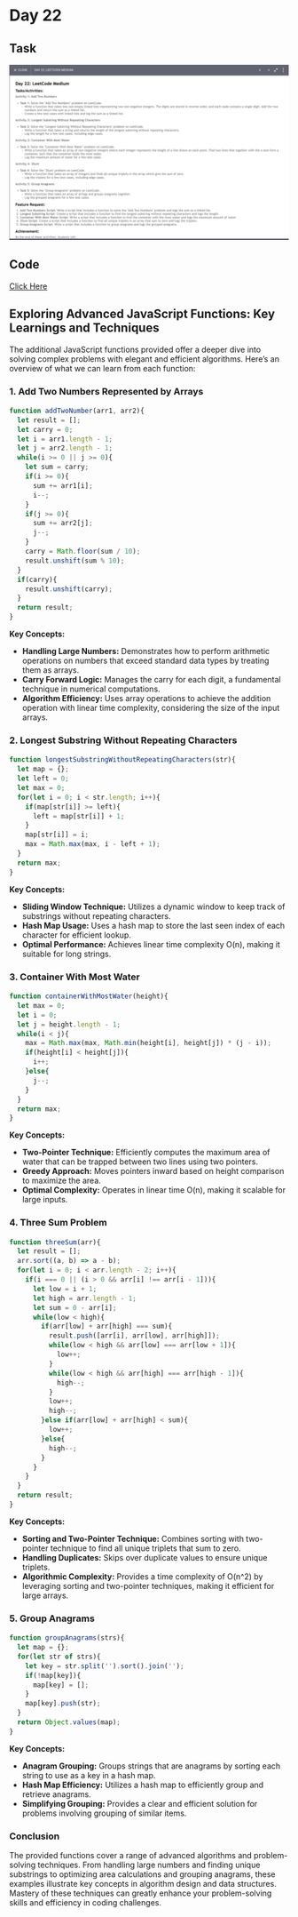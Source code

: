 # Day 22

## Task
<img src="./day-22.png"/>

## Code 
[Click Here](./index.js)


## Exploring Advanced JavaScript Functions: Key Learnings and Techniques

The additional JavaScript functions provided offer a deeper dive into solving complex problems with elegant and efficient algorithms. Here’s an overview of what we can learn from each function:

### 1. **Add Two Numbers Represented by Arrays**

```javascript
function addTwoNumber(arr1, arr2){
  let result = [];
  let carry = 0;
  let i = arr1.length - 1;
  let j = arr2.length - 1;
  while(i >= 0 || j >= 0){
    let sum = carry;
    if(i >= 0){
      sum += arr1[i];
      i--;
    }
    if(j >= 0){
      sum += arr2[j];
      j--;
    }
    carry = Math.floor(sum / 10);
    result.unshift(sum % 10);
  }
  if(carry){
    result.unshift(carry);
  }
  return result;
}
```

**Key Concepts:**
- **Handling Large Numbers:** Demonstrates how to perform arithmetic operations on numbers that exceed standard data types by treating them as arrays.
- **Carry Forward Logic:** Manages the carry for each digit, a fundamental technique in numerical computations.
- **Algorithm Efficiency:** Uses array operations to achieve the addition operation with linear time complexity, considering the size of the input arrays.

### 2. **Longest Substring Without Repeating Characters**

```javascript
function longestSubstringWithoutRepeatingCharacters(str){
  let map = {};
  let left = 0;
  let max = 0;
  for(let i = 0; i < str.length; i++){
    if(map[str[i]] >= left){
      left = map[str[i]] + 1;
    }
    map[str[i]] = i;
    max = Math.max(max, i - left + 1);
  }
  return max;
}
```

**Key Concepts:**
- **Sliding Window Technique:** Utilizes a dynamic window to keep track of substrings without repeating characters.
- **Hash Map Usage:** Uses a hash map to store the last seen index of each character for efficient lookup.
- **Optimal Performance:** Achieves linear time complexity O(n), making it suitable for long strings.

### 3. **Container With Most Water**

```javascript
function containerWithMostWater(height){
  let max = 0;
  let i = 0;
  let j = height.length - 1;
  while(i < j){
    max = Math.max(max, Math.min(height[i], height[j]) * (j - i));
    if(height[i] < height[j]){
      i++;
    }else{
      j--;
    }
  }
  return max;
}
```

**Key Concepts:**
- **Two-Pointer Technique:** Efficiently computes the maximum area of water that can be trapped between two lines using two pointers.
- **Greedy Approach:** Moves pointers inward based on height comparison to maximize the area.
- **Optimal Complexity:** Operates in linear time O(n), making it scalable for large inputs.

### 4. **Three Sum Problem**

```javascript
function threeSum(arr){
  let result = [];
  arr.sort((a, b) => a - b);
  for(let i = 0; i < arr.length - 2; i++){
    if(i === 0 || (i > 0 && arr[i] !== arr[i - 1])){
      let low = i + 1;
      let high = arr.length - 1;
      let sum = 0 - arr[i];
      while(low < high){
        if(arr[low] + arr[high] === sum){
          result.push([arr[i], arr[low], arr[high]]);
          while(low < high && arr[low] === arr[low + 1]){
            low++;
          }
          while(low < high && arr[high] === arr[high - 1]){
            high--;
          }
          low++;
          high--;
        }else if(arr[low] + arr[high] < sum){
          low++;
        }else{
          high--;
        }
      }
    }
  }
  return result;
}
```

**Key Concepts:**
- **Sorting and Two-Pointer Technique:** Combines sorting with two-pointer technique to find all unique triplets that sum to zero.
- **Handling Duplicates:** Skips over duplicate values to ensure unique triplets.
- **Algorithmic Complexity:** Provides a time complexity of O(n^2) by leveraging sorting and two-pointer techniques, making it efficient for large arrays.

### 5. **Group Anagrams**

```javascript
function groupAnagrams(strs){
  let map = {};
  for(let str of strs){
    let key = str.split('').sort().join('');
    if(!map[key]){
      map[key] = [];
    }
    map[key].push(str);
  }
  return Object.values(map);
}
```

**Key Concepts:**
- **Anagram Grouping:** Groups strings that are anagrams by sorting each string to use as a key in a hash map.
- **Hash Map Efficiency:** Utilizes a hash map to efficiently group and retrieve anagrams.
- **Simplifying Grouping:** Provides a clear and efficient solution for problems involving grouping of similar items.

### Conclusion

The provided functions cover a range of advanced algorithms and problem-solving techniques. From handling large numbers and finding unique substrings to optimizing area calculations and grouping anagrams, these examples illustrate key concepts in algorithm design and data structures. Mastery of these techniques can greatly enhance your problem-solving skills and efficiency in coding challenges.